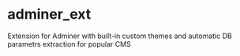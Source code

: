 # adminer_ext
Extension for Adminer with built-in custom themes and automatic DB parametrs extraction for popular CMS
